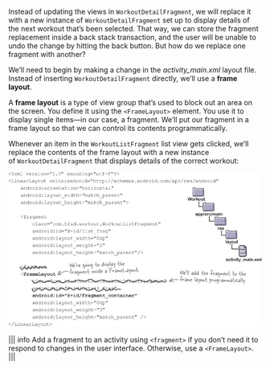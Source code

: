 Instead of updating the views in `WorkoutDetailFragment`, we will replace it with a new instance of `WorkoutDetailFragment` set up to display details of the next workout that’s been selected. That way, we can store the fragment replacement inside a back stack transaction, and the user will be unable to undo the change by hitting the back button. But how do we replace one fragment with another?


We’ll need to begin by making a change in the *activity_main.xml* layout file. Instead of inserting `WorkoutDetailFragment` directly, we’ll use a **frame layout**.

A **frame layout** is a type of view group that’s used to block out an area on the screen. You define it using the `<FrameLayout>` element. You use it to display single items—in our case, a fragment. We’ll put our fragment in a frame layout so that we can control its contents programmatically. 

Whenever an item in the `WorkoutListFragment` list view gets clicked, we’ll replace the contents of the frame layout with a new instance of `WorkoutDetailFragment` that displays details of the correct workout:

![](.guides/img/41.png)

||| info
Add a fragment to an activity using `<fragment>` if you don’t need it to respond to changes in the user interface. Otherwise, use a `<FrameLayout>`.
|||
